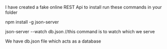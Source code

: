 I have created a fake online REST Api
to install run these commands in your folder

npm install -g json-server 

json-server --watch db.json    //this command is to watch which we serve

We have db.json file which acts as a database


